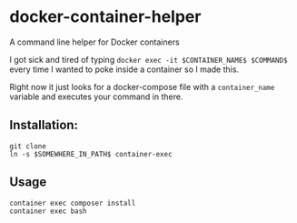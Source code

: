# docker-container-helper
A command line helper for Docker containers

I got sick and tired of typing `docker exec -it $CONTAINER_NAME$ $COMMAND$` every time I wanted to poke inside a container so I made this.

Right now it just looks for a docker-compose file with a `container_name` variable and executes your command in there.

## Installation:

```
git clone
ln -s $SOMEWHERE_IN_PATH$ container-exec
```

## Usage

```
container exec composer install
container exec bash
```
